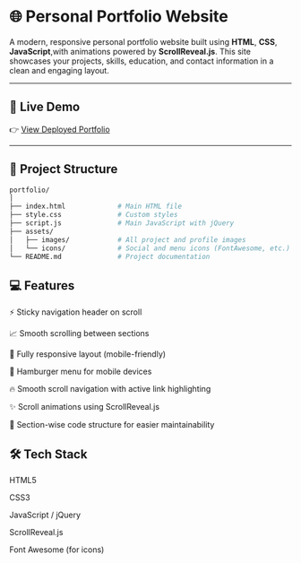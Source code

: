 # 🌐 Personal Portfolio Website

A modern, responsive personal portfolio website built using **HTML**, **CSS**, **JavaScript**,with animations powered by **ScrollReveal.js**. This site showcases your projects, skills, education, and contact information in a clean and engaging layout.

---

## 🔗 Live Demo

👉 [View Deployed Portfolio](https://your-deployment-link.com)

---

## 📁 Project Structure

```bash
portfolio/
│
├── index.html             # Main HTML file
├── style.css              # Custom styles
├── script.js              # Main JavaScript with jQuery
├── assets/
│   ├── images/            # All project and profile images
│   └── icons/             # Social and menu icons (FontAwesome, etc.)
└── README.md              # Project documentation
```
## 💻 Features
⚡ Sticky navigation header on scroll

📈 Smooth scrolling between sections

📱 Fully responsive layout (mobile-friendly)

🍔 Hamburger menu for mobile devices

🔥 Smooth scroll navigation with active link highlighting

✨ Scroll animations using ScrollReveal.js

🧠 Section-wise code structure for easier maintainability


## 🛠️ Tech Stack
HTML5

CSS3

JavaScript / jQuery

ScrollReveal.js

Font Awesome (for icons)
